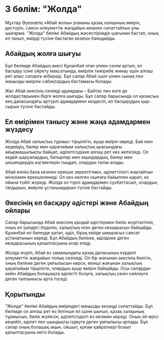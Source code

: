 # 3 бөлім: "Жолда"

Мұхтар Әуезовтің «Абай жолы» романы қазақ халқының өмірін, дәстүрін, саяси-әлеуметтік жағдайын кеңінен сипаттайтын ұлы шығарма. "Жолда" бөлімі Абайдың жасөспірімдік шағынан бастап, оның ел танып, өмірді түсіне бастаған кезеңін баяндайды.

## Абайдың жолға шығуы
Бұл бөлімде Абайдың әкесі Құнанбай оған үлкен сенім артып, ел басқару ісіне үйрету мақсатында, өмірлік тәжірибе жинау үшін алғаш рет алыс сапарға жібереді. Бұл сапар Абай үшін үлкен сынақ пен маңызды өмірлік сабақтардың бастамасы болады.

Жас Абай әкесінің сенімді адамдары – Байтас пен өзге де жолдастарымен бірге жолға шығады. Бұл сапар барысында ол қазақтың кең даласындағы әртүрлі адамдармен кездесіп, ел басқарудың қыр-сырын түсіне бастайды.

## Ел өмірімен танысу және жаңа адамдармен жүздесу
Жолда Абай халықтың тұрмыс-тіршілігін, ауыр өмірін көреді. Бай мен кедейдің, билер мен қарапайым халықтың арасындағы айырмашылықты байқап, әділетсіздікке алғаш рет көз жеткізеді. Ол кедей шаруалардың, батырлар мен ақындардың, билер мен шешендердің әңгімелерін тыңдап, олардан тәлім алады.

Абай өзінің бала кезінен ерекше зеректігімен, әділеттілікті жақтайтын мінезімен ерекшеленеді. Ол кез-келген оқиғаға байыппен қарап, өз ойына түйіп жүреді. Жолда ол түрлі адамдармен сұхбаттасып, олардың тағдырын, өмірлік ұстанымдарын түсіне бастайды.

## Әкесінің ел басқару әдістері және Абайдың ойлары
Сапар барысында Абай әкесінің қандай әдістермен билік жүргізетінін, оның ел ішіндегі беделін, халықтың оған деген көзқарасын байқайды. Құнанбай ел билеуде қатал, әділ, бірақ кейде ымырасыз саясат ұстанатынын көреді. Бұл Абайдың билікке, әділдікке деген көзқарасының қалыптасуына әсер етеді.

Жолда жүріп, Абай өз заманындағы қазақ даласының күрделі әлеуметтік жағдайын толық сезінеді. Ол бір жағынан әкесінің билігін, оның билікке деген ұмтылысын көрсе, екінші жағынан халықтың қарапайым тіршілігін, олардың ауыр өмірін байқайды. Осы сапардан кейін Абайдың болашақта әділетті болуға, халықтың сөзін сөйлеуге деген талпынысы арта түседі.

## Қорытынды
"Жолда" бөлімі Абайдың өміріндегі маңызды кезеңді сипаттайды. Бұл бөлімде ол алғаш рет өз бетінше ел ішіне шығып, қазақ халқының тұрмысын, билік жүйесін, әділетсіздікті өз көзімен көреді. Оның ой-өрісі кеңейіп, әділет пен шындықты іздеуге деген ұмтылысы артады. Бұл сапар оның болашақ ақын, ойшыл, қоғам қайраткері болып қалыптасуына негіз болады.


